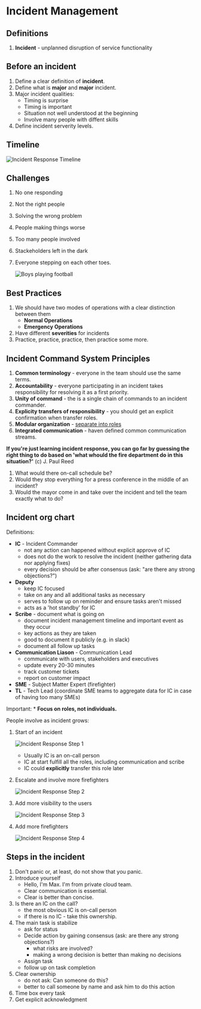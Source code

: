 # Incident Management

## Definitions
1. **Incident** - unplanned disruption of service functionality

## Before an incident
1. Define a clear definition of __incident__.
1. Define what is __major__ and __major__ incident.
1. Major incident qualities:
    * Timing is surprise
    * Timing is important
    * Situation not well understood at the beginning
    * Involve many people with diffent skills
1. Define incident serverity levels.


## Timeline
![Incident Response Timeline](./img/incident-response-timeline.png)


## Challenges
1. No one responding
1. Not the right people
1. Solving the wrong problem
1. People making things worse
1. Too many people involved
1. Stackeholders left in the dark
1. Everyone stepping on each other toes.

    ![Boys playing football](./img/boys-playing-football.jpg)


## Best Practices
1. We should have two modes of operations with a clear distinction between them
    * **Normal Operations**
    * **Emergency Operations**
1. Have different **severities** for incidents
1. Practice, practice, practice, then practice some more.

## Incident Command System Principles
1. **Common terminology** - everyone in the team should use the same terms.
1. **Accountability** - everyone participating in an incident takes responsibility for resolving it as a first priority.
1. **Unity of command** - the is a single chain of commands to an incident commander.
1. **Explicity transfers of responsibility** - you should get an explicit confirmation when transfer roles.
1. **Modular organization** - [separate into roles](#incident-org-chart)
1. **Integrated communication** - haven defined common communication streams.

**If you're just learning incident response, you can go far by guessing the right thing to do based on 'what whould the fire department do in this situation?'** (c) J. Paul Reed
1. What would there on-call schedule be?
1. Would they stop everything for a press conference in the middle of an incident?
1. Would the mayor come in and take over the incident and tell the team exactly what to do?

## Incident org chart

Definitions:
* **IC** - Incident Commander
    * not any action can happened without explicit approve of IC
    * does not do the work to resolve the incident (neither gathering data nor applying fixes)
    * every decision should be after consensus (ask: "are there any strong objections?")
* **Deputy**
    * keep IC focused
    * take on any and all additional tasks as necessary
    * serves to follow up on reminder and ensure tasks aren't missed
    * acts as a 'hot standby' for IC
* **Scribe** - document what is going on
    * document incident management timeline and important event as they occur
    * key actions as they are taken
    * good to document it publicly (e.g. in slack)
    * document all follow up tasks
* **Communication Liason** - Communication Lead
    * communicate with users, stakeholders and executives
    * update every 20-30 minutes
    * track customer tickets
    * report on customer impact
* **SME** - Subject Matter Expert (firefighter)
* **TL** - Tech Lead (coordinate SME teams to aggregate data for IC in case of having too many SMEs)

Important:
    * **Focus on roles, not individuals.**

People involve as incident grows:

1. Start of an incident

    ![Incident Response Step 1](./img/incident-response-step-1.png)

    * Usually IC is an on-call person
    * IC at start fulfill all the roles, including communication and scribe
    * IC could **explicitly** transfer this role later

1. Escalate and involve more firefighters

    ![Incident Response Step 2](./img/incident-response-step-2.png)

1. Add more visibility to the users

    ![Incident Response Step 3](./img/incident-response-step-3.png)

1. Add more firefighters

    ![Incident Response Step 4](./img/incident-response-step-4.png)


## Steps in the incident
1. Don't panic or, at least, do not show that you panic.
1. Introduce yourself
    * Hello, I'm Max. I'm from private cloud team.
    * Clear communication is essential.
    * Clear is better than concise.
1. Is there an IC on the call?
    * the most obvious IC is on-call person
    * if there is no IC - take this ownership.
1. The main task is stabilize
    * ask for status
    * Decide action by gaining consensus (ask: are there any strong objections?)
        * what risks are involved?
        * making a wrong decision is better than making no decisions
    * Assign task
    * follow up on task completion
1. Clear ownership
    * do not ask: Can someone do this?
    * better to call someone by name and ask him to do this action
1. Time box every task
1. Get explicit acknowledgment

